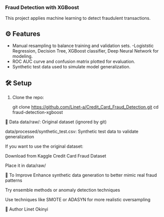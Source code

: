 ### Fraud Detection with XGBoost

This project applies machine learning to detect fraudulent transactions. 


## ⚙️ Features

- Manual resampling to balance training and validation sets.
-Logiststic Regression, Decision Tree,  XGBoost classifier, Deep Neural Network for modeling.
- ROC AUC curve and confusion matrix plotted for evaluation.
- Synthetic test data used to simulate model generalization.


## 🛠 Setup

1. Clone the repo:

   git clone https://github.com/Linet-a/Credit_Card_Fraud_Detection.git
   cd fraud-detection-xgboost


📁 Data
data/raw/: Original dataset (ignored by git)

data/processed/synthetic_test.csv: Synthetic test data to validate generalization

If you want to use the original dataset:

Download from Kaggle Credit Card Fraud Dataset

Place it in data/raw/

🚧 To Improve
Enhance synthetic data generation to better mimic real fraud patterns

Try ensemble methods or anomaly detection techniques

Use techniques like SMOTE or ADASYN for more realistic oversampling

👤 Author
Linet Okinyi

